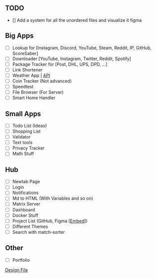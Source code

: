 ## TODO

- [] Add a system for all the unordered files and visualize it figma

## Big Apps

- [ ] Lookup for [Instagram, Discord, YouTube, Steam, Reddit, IP, GitHub, ScoreSaber]
- [ ] Downloader [YouTube, Instagram, Twitter, Reddit, Spotify]
- [ ] Package Tracker for [Post, DHL, UPS, DPD, ...]
- [ ] Link Shortener
- [ ] Weather App | [API](https://openweathermap.org/api)
- [ ] Coin Tracker (Not advanced)
- [ ] Speedtest
- [ ] File Browser (For Server)
- [ ] Smart Home Handler

## Small Apps

- [ ] Todo List (Ideas)
- [ ] Shopping List
- [ ] Validator
- [ ] Text tools
- [ ] Privacy Tracker
- [ ] Math Stuff

## Hub

- [ ] Newtab Page
- [ ] Login
- [ ] Notifications
- [ ] Md to HTML (With Variables and so on)
- [ ] Matrix Server
- [ ] Dashboard
- [ ] Docker Stuff
- [ ] Project List (GitHub, Figma [[Embed](https://www.figma.com/developers/embed)])
- [ ] Different Themes
- [ ] Search with match-sorter

## Other

- [ ] Portfolio

[Design File](https://www.figma.com/file/LchxkOT4iabcQ25D2CI1n5/m2v-UI?node-id=101%3A7)

